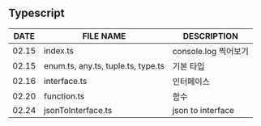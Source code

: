 ## Typescript
|DATE|FILE NAME|DESCRIPTION|
|---|---|---|
|02.15|index.ts|console.log 찍어보기|
|02.15|enum.ts, any.ts, tuple.ts, type.ts|기본 타입|
|02.16|interface.ts|인터페이스|
|02.20|function.ts|함수|
|02.24|jsonToInterface.ts|json to interface|